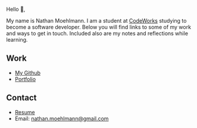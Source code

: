 Hello 👋, 

My name is Nathan Moehlmann. I am a student at [CodeWorks](https://boisecodeworks.com) studying to become a software developer. Below you will find links to some of my work and ways to get in touch. Included also are my notes and reflections while learning. 

## Work

* [My Github](https://github.com/nmoehlmann)
* [Portfolio](https://nmoehlmann.github.io/)

## Contact

* [Resume](https://nmoehlmann.github.io/resume)
* Email: nathan.moehlmann@gmail.com
